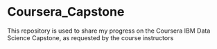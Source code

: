# Coursera_Capstone
This repository is used to share my progress on the Coursera IBM Data Science Capstone, as requested by the course instructors
